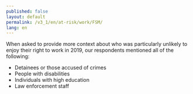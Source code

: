 ```yaml
---
published: false
layout: default
permalink: /v3_1/en/at-risk/work/FSM/
lang: en
---
```

When asked to provide more context about who was particularly unlikely to enjoy their right to work in 2019, our respondents mentioned all of the following:  

- Detainees or those accused of crimes
- People with disabilities
- Individuals with high education 
- Law enforcement staff
 